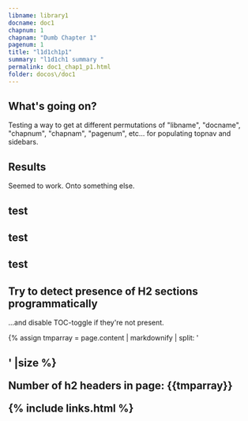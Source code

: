 ```yaml
---
libname: library1
docname: doc1
chapnum: 1
chapnam: "Dumb Chapter 1"
pagenum: 1
title: "l1d1ch1p1"
summary: "l1d1ch1 summary "
permalink: doc1_chap1_p1.html
folder: docos\/doc1
---
```


## What's going on?

Testing a way to get at different permutations of "libname", "docname", "chapnum", "chapnam", "pagenum", etc... for populating topnav and sidebars.

## Results

Seemed to work.  Onto something else.

## test

## test

## test


## Try to detect presence of H2 sections programmatically 
...and disable TOC-toggle if they're not present.

{% assign tmparray = page.content | markdownify | split: '<h2>' |size %}
<p> Number of h2 headers in page: {{tmparray}} </p>

{% include links.html %}
